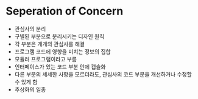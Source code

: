 # Seperation of Concern

* 관심사의 분리
*  구별된 부분으로 분리시키는 디자인 원칙
* 각 부분은 개개의 관심사를 해결
* 프로그램 코드에 영향을 미치는 정보의 집합
* 모듈러 프로그램이라고 부름
* 인터페이스가 있는 코드 부분 안에 캡슐화
* 다른 부분의 세세한 사항을 모르더라도, 관심사의 코드 부분을 개선하거나 수정할 수 있게 함
* 추상화의 일종
